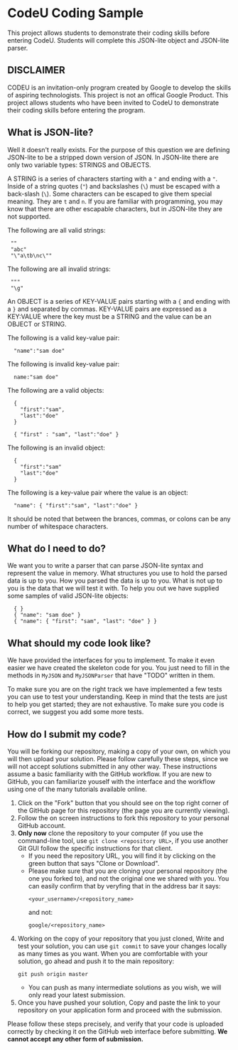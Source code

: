 
# CodeU Coding Sample

This project allows students to demonstrate their coding skills before entering
CodeU. Students will complete this JSON-lite object and JSON-lite parser.

## DISCLAIMER

CODEU is an invitation-only program created by Google to develop the skills of
aspiring technologists. This project is not an offical Google Product. This
project allows students who have been invited to CodeU to demonstrate their
coding skills before entering the program.

## What is JSON-lite?

Well it doesn't really exists. For the purpose of this question we are defining
JSON-lite to be a stripped down version of JSON. In JSON-lite there are only
two variable types: STRINGS and OBJECTS.

A STRING is a series of characters starting with a `"` and ending with a `"`.
Inside of a string quotes (`"`) and backslashes (`\`) must be escaped with a
back-slash (`\`). Some characters can be escaped to give them special meaning.
They are `t` and `n`. If you are familiar with programming, you may know that
there are other escapable characters, but in JSON-lite they are not supported.

The following are all valid strings:
~~~~
 ""
 "abc"
 "\"a\tb\nc\""
~~~~

The following are all invalid strings:
~~~~
 """
 "\g"
~~~~

An OBJECT is a series of KEY-VALUE pairs starting with a `{` and ending with a
`}` and separated by commas. KEY-VALUE pairs are expressed as a KEY:VALUE where
the key must be a STRING and the value can be an OBJECT or STRING.

The following is a valid key-value pair:
~~~~
  "name":"sam doe"
~~~~

The following is invalid key-value pair:
~~~~
  name:"sam doe"
~~~~

The following are a valid objects:
~~~~
  {
    "first":"sam",
    "last":"doe"
  }

  { "first" : "sam", "last":"doe" }
~~~~

The following is an invalid object:
~~~~
  {
    "first":"sam"
    "last":"doe"
  }
~~~~

The following is a key-value pair where the value is an object:
~~~~
  "name": { "first":"sam", "last":"doe" }
~~~~

It should be noted that between the brances, commas, or colons can be any
number of whitespace characters.

## What do I need to do?

We want you to write a parser that can parse JSON-lite syntax and represent the
value in memory. What structures you use to hold the parsed data is up to you.
How you parsed the data is up to you. What is not up to you is the data that we
will test it with. To help you out we have supplied some samples of valid
JSON-lite objects:
~~~
  { }
  { "name": "sam doe" }
  { "name": { "first": "sam", "last": "doe" } }
~~~~

## What should my code look like?

We have provided the interfaces for you to implement. To make it even easier we
have created the skeleton code for you. You just need to fill in the methods in
`MyJSON` and `MyJSONParser` that have "TODO" written in them.

To make sure you are on the right track we have implemented a few tests you can
use to test your understanding. Keep in mind that the tests are just to help you
get started; they are not exhaustive. To make sure you code is correct, we
suggest you add some more tests.

## How do I submit my code?

You will be forking our repository, making a copy of your own, on which you will
then upload your solution.
Please follow carefully these steps, since we will not accept solutions
submitted in any other way. These instructions assume a basic familiarity with
the GitHub workflow. If you are new to GitHub, you can familiarize youself with
the interface and the workflow using one of the many tutorials available online.

 1. Click on the "Fork" button that you should see on the top right corner of
    the GitHub page for this repository (the page you are currently viewing).
 1. Follow the on screen instructions to fork this repository to your personal
    GitHub account.
 1. **Only now** clone the repository to your computer (if you use the
    command-line tool, use `git clone <repository URL>`, if you use another Git
    GUI follow the specific instructions for that client.
    + If you need the repository URL, you will find it by clicking on the green
      button that says "Clone or Download".
    + Please make sure that you are cloning your personal repository (the one
      you forked to), and not the original one we shared with you. You can
      easily confirm that by veryfing that in the address bar it says:
      ~~~
      <your_username>/<repository_name>
      ~~~
      and not:
      ~~~
      google/<repository_name>
      ~~~
 1. Working on the copy of your repository that you just cloned, Write and test
    your solution, you can use `git commit` to save your changes locally as many
    times as you want. When you are comfortable with your solution, go ahead and
    push it to the main repository:
    ~~~
    git push origin master
    ~~~
    + You can push as many intermediate solutions as you wish, we will only read
      your latest submission.
 1. Once you have pushed your solution, Copy and paste the link to your
    repository on your application form and proceed with the submission.

Please follow these steps precisely, and verify that your code is uploaded
correctly by checking it on the GitHub web interface before submitting.
**We cannot accept any other form of submission.**

